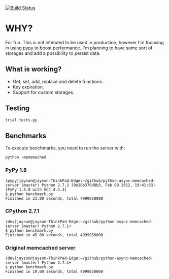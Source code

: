 [![Build Status](https://secure.travis-ci.org/jaysonsantos/python-async-memcached-server.png?branch=master)](http://travis-ci.org/jaysonsantos/python-async-memcached-server)

# WHY?
For fun.
This is not intended to be used in production, however I'm focusing in using pypy to boost performance.
I'm planning to have some sort of storages and add a possibility to persist data.

## What is working?
- Get, set, add, replace and delete functions.
- Key expiration.
- Support for custom storages.
## Testing
```bash
trial tests.py
```

## Benchmarks
To execute benchmarks, you need to run the server with:
```
python -mpmemached
```

### PyPy 1.8
```
(pypy)jayson@jayson-ThinkPad-Edge:~/github/python-async-memcached-server (master) Python 2.7.2 (0e28b379d8b3, Feb 09 2012, 19:41:03) [PyPy 1.8.0 with GCC 4.4.3]
$ python benchmark.py 
Finished in 23.00 seconds, total 4999950000
```

### CPython 2.7.1
```
(dev)jayson@jayson-ThinkPad-Edge:~/github/python-async-memcached-server (master) Python 2.7.1+
$ python benchmark.py 
Finished in 45.00 seconds, total 4999950000
```

### Original memcached server
```
(dev)jayson@jayson-ThinkPad-Edge:~/github/python-async-memcached-server (master) Python 2.7.1+
$ python benchmark.py 
Finished in 19.00 seconds, total 4999950000
```